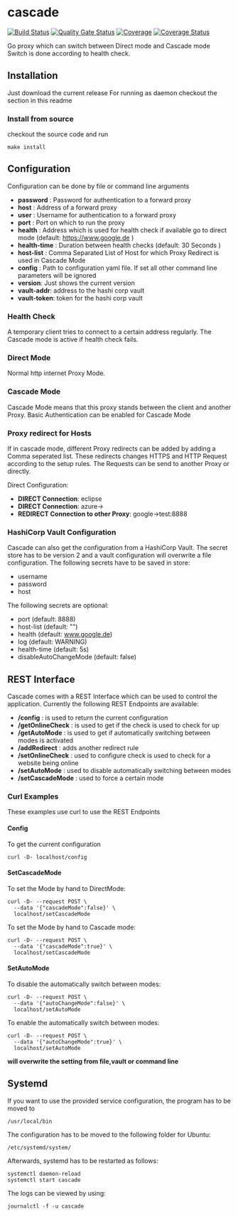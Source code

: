 # cascade
[![Build Status](https://travis-ci.org/azak-azkaran/cascade.svg?branch=master)](https://travis-ci.org/azak-azkaran/cascade)
[![Quality Gate Status](https://sonarcloud.io/api/project_badges/measure?project=azak-azkaran_cascade&metric=alert_status)](https://sonarcloud.io/dashboard?id=azak-azkaran_cascade)
[![Coverage](https://sonarcloud.io/api/project_badges/measure?project=azak-azkaran_cascade&metric=coverage)](https://sonarcloud.io/dashboard?id=azak-azkaran_cascade)
[![Coverage Status](https://coveralls.io/repos/github/azak-azkaran/cascade/badge.svg)](https://coveralls.io/github/azak-azkaran/cascade)

Go proxy which can switch between Direct mode and Cascade mode
Switch is done according to health check.

## Installation
Just download the current release
For running as daemon checkout the section in this readme

### Install from source
checkout the source code and run 
```
make install
```

## Configuration
Configuration can be done by file or command line arguments

* __password__ : Password for authentication to a forward proxy
* __host__ : Address of a forward proxy
* __user__ : Username for authentication to a forward proxy
* __port__ : Port on which to run the proxy
* __health__ : Address which is used for health check if available go to direct mode (default: https://www.google.de )
* __health-time__ : Duration between health checks (default: 30 Seconds )
* __host-list__ : Comma Separated List of Host for which Proxy Redirect is used in Cascade Mode
* __config__ : Path to configuration yaml file. If set all other command line parameters will be ignored
* __version__: Just shows the current version
* __vault-addr__: address to the hashi corp vault
* __vault-token__: token for the hashi corp vault

### Health Check
A temporary client tries to connect to a certain address regularly.
The Cascade mode is active if health check fails.

### Direct Mode
Normal http internet Proxy Mode.

### Cascade Mode
Cascade Mode means that this proxy stands between the client and another Proxy.
Basic Authentication can be enabled for Cascade Mode

### Proxy redirect for Hosts

If in cascade mode, different Proxy redirects can be added by adding a Comma seperated list. These redirects changes HTTPS and HTTP Request according to the setup rules.
The Requests can be send to another Proxy or directly.

Direct Configuration:

* __DIRECT Connection__: eclipse
* __DIRECT Connection__: azure->
* __REDIRECT Connection to other Proxy__: google->test:8888

### HashiCorp Vault Configuration
Cascade can also get the configuration from a HashiCorp Vault.
The secret store has to be version 2 and a vault configuration will overwrite a file configuration.
The following secrets have to be saved in store:

* username
* password
* host 

The following secrets are optional:

* port (default: 8888) 
* host-list (default: "")
* health (default: www.google.de) 
* log (default: WARNING)
* health-time (default: 5s)
* disableAutoChangeMode  (default: false)


## REST Interface

Cascade comes with a REST Interface which can be used to control the application.
Currently the following REST Endpoints are available:

* __/config__ : is used to return the current configuration
* __/getOnlineCheck__ : is used to get if the check is used to check for up 
* __/getAutoMode__ : is used to get if automatically switching between modes is activated
* __/addRedirect__ : adds another redirect rule
* __/setOnlineCheck__ : used to configure check is used to check for a website being online
* __/setAutoMode__ : used to disable automatically switching between modes
* __/setCascadeMode__ : used to force a certain mode

### Curl Examples
These examples use curl to use the REST Endpoints

#### Config
To get the current configuration
```
curl -D- localhost/config
```

#### SetCascadeMode
To set the Mode by hand to DirectMode:
```
curl -D- --request POST \
  --data '{"cascadeMode":false}' \
  localhost/setCascadeMode
```
To set the Mode by hand to Cascade mode:
```
curl -D- --request POST \
  --data '{"cascadeMode":true}' \ 
  localhost/setCascadeMode
```

#### SetAutoMode
To disable the automatically switch between modes:
```
curl -D- --request POST \
  --data '{"autoChangeMode":false}' \
  localhost/setAutoMode
```
To enable the automatically switch between modes:
```
curl -D- --request POST \
  --data '{"autoChangeMode":true}' \
  localhost/setAutoMode
```

**will overwrite the setting from file,vault or command line**

## Systemd

If you want to use the provided service configuration, the program has to be moved to 
```
/usr/local/bin
```
The configuration has to be moved to the following folder for Ubuntu:

```
/etc/systemd/system/
```

Afterwards, systemd has to be restarted as follows:
```
systemctl daemon-reload
systemctl start cascade
```

The logs can be viewed by using:
```
journalctl -f -u cascade
```

